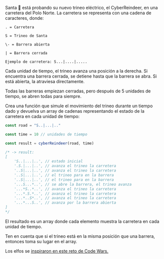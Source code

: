 Santa 🎅 está probando su nuevo trineo eléctrico, el CyberReindeer, en una carretera del Polo Norte. La carretera se representa con una cadena de caracteres, donde:

    . = Carretera

    S = Trineo de Santa

    \- = Barrera abierta

    | = Barrera cerrada

    Ejemplo de carretera: S...|....|.....

Cada unidad de tiempo, el trineo avanza una posición a la derecha. Si encuentra una barrera cerrada, se detiene hasta que la barrera se abra. Si está abierta, la atraviesa directamente.

Todas las barreras empiezan cerradas, pero después de 5 unidades de tiempo, se abren todas para siempre.

Crea una función que simule el movimiento del trineo durante un tiempo dado y devuelva un array de cadenas representando el estado de la carretera en cada unidad de tiempo:

```javascript
const road = "S..|...|.."

const time = 10 // unidades de tiempo

const result = cyberReindeer(road, time)

/* -> result:
[
    'S..|...|..', // estado inicial
    '.S.|...|..', // avanza el trineo la carretera
    '..S|...|..', // avanza el trineo la carretera
    '..S|...|..', // el trineo para en la barrera
    '..S|...|..', // el trineo para en la barrera
    '...S...*..', // se abre la barrera, el trineo avanza
    '...*S..*..', // avanza el trineo la carretera
    '...*.S.*..', // avanza el trineo la carretera
    '...*..S*..', // avanza el trineo la carretera
    '...*...S..', // avanza por la barrera abierta
]
*/
```

El resultado es un array donde cada elemento muestra la carretera en cada unidad de tiempo.

Ten en cuenta que si el trineo está en la misma posición que una barrera, entonces toma su lugar en el array.

Los elfos se [inspiraron en este reto de Code Wars.](https://www.codewars.com/kata/5d0ae91acac0a50232e8a547/javascript)
